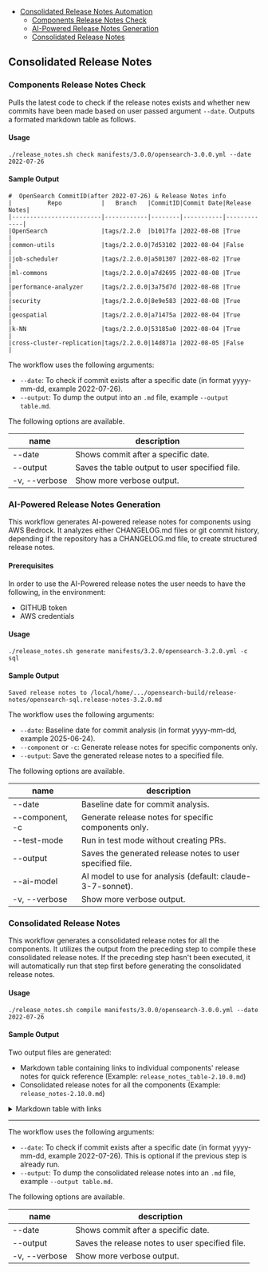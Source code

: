 - [Consolidated Release Notes Automation](#consolidated-release-notes-automation)
  - [Components Release Notes Check](#components-release-notes-check)
  - [AI-Powered Release Notes Generation](#ai-powered-release-notes-generation)
  - [Consolidated Release Notes](#consolidated-release-notes)

## Consolidated Release Notes

### Components Release Notes Check 

Pulls the latest code to check if the release notes exists and whether new commits have been made based on user passed argument `--date`. Outputs a formated markdown table as follows.

#### Usage
```
./release_notes.sh check manifests/3.0.0/opensearch-3.0.0.yml --date 2022-07-26
```

#### Sample Output
```
#  OpenSearch CommitID(after 2022-07-26) & Release Notes info
|          Repo           |   Branch   |CommitID|Commit Date|Release Notes|
|-------------------------|------------|--------|-----------|-------------|
|OpenSearch               |tags/2.2.0  |b1017fa |2022-08-08 |True         |
|common-utils             |tags/2.2.0.0|7d53102 |2022-08-04 |False        |
|job-scheduler            |tags/2.2.0.0|a501307 |2022-08-02 |True         |
|ml-commons               |tags/2.2.0.0|a7d2695 |2022-08-08 |True         |
|performance-analyzer     |tags/2.2.0.0|3a75d7d |2022-08-08 |True         |
|security                 |tags/2.2.0.0|8e9e583 |2022-08-08 |True         |
|geospatial               |tags/2.2.0.0|a71475a |2022-08-04 |True         |
|k-NN                     |tags/2.2.0.0|53185a0 |2022-08-04 |True         |
|cross-cluster-replication|tags/2.2.0.0|14d871a |2022-08-05 |False        |
```

The workflow uses the following arguments:
* `--date`: To check if commit exists after a specific date (in format yyyy-mm-dd, example 2022-07-26).
* `--output`: To dump the output into an `.md` file, example `--output table.md`.


The following options are available.

| name               | description                                                             |
|--------------------|-------------------------------------------------------------------------|
| --date             | Shows commit after a specific date.                                     |
| --output           | Saves the table output to user specified file.  		       	       |
| -v, --verbose      | Show more verbose output.                                               |

### AI-Powered Release Notes Generation

This workflow generates AI-powered release notes for components using AWS Bedrock. It analyzes either CHANGELOG.md files or git commit history, depending if the repository has a CHANGELOG.md file, to create structured release notes.

#### Prerequisites
In order to use the AI-Powered release notes the user needs to have the following, in the environment:
  - GITHUB token
  - AWS credentials

#### Usage
```
./release_notes.sh generate manifests/3.2.0/opensearch-3.2.0.yml -c sql
```

#### Sample Output
```
Saved release notes to /local/home/.../opensearch-build/release-notes/opensearch-sql.release-notes-3.2.0.md
```

The workflow uses the following arguments:
* `--date`: Baseline date for commit analysis (in format yyyy-mm-dd, example 2025-06-24).
* `--component` or `-c`: Generate release notes for specific components only.
* `--output`: Save the generated release notes to a specified file.

The following options are available.

| name               | description                                                             |
|--------------------|-------------------------------------------------------------------------|
| --date             | Baseline date for commit analysis.                                      |
| --component, -c    | Generate release notes for specific components only.                    |
| --test-mode        | Run in test mode without creating PRs.                                  |
| --output           | Saves the generated release notes to user specified file.               |
| --ai-model         | AI model to use for analysis (default: claude-3-7-sonnet).              |
| -v, --verbose      | Show more verbose output.                                               |

### Consolidated Release Notes

This workflow generates a consolidated release notes for all the components. 
It utilizes the output from the preceding step to compile these consolidated release notes. If the preceding step hasn't been executed, it will automatically run that step first before generating the consolidated release notes. 

#### Usage
```
./release_notes.sh compile manifests/3.0.0/opensearch-3.0.0.yml --date 2022-07-26
```

#### Sample Output
Two output files are generated:
- Markdown table containing links to individual components' release notes for quick reference (Example: `release_notes_table-2.10.0.md`)
- Consolidated release notes for all the components (Example: `release_notes-2.10.0.md`)

<details> 
<summary>Markdown table with links</summary>

#  OpenSearch CommitID(after 2022-07-26) & Release Notes info
|          Repo           |    Branch     |CommitID|Commit Date|Release Notes Exists|                                                                                URL                                                                                 |
|-------------------------|---------------|--------|-----------|--------------------|--------------------------------------------------------------------------------------------------------------------------------------------------------------------|
|alerting                 |[tags/2.10.0.0]|dc1b9bf |2023-09-18 |True                |https://raw.githubusercontent.com/opensearch-project/alerting/2.10.0.0/release-notes/opensearch-alerting.release-notes-2.10.0.0.md                                  |
|anomaly-detection        |[tags/2.10.0.0]|bc4d8b1 |2023-09-08 |True                |https://raw.githubusercontent.com/opensearch-project/anomaly-detection/2.10.0.0/release-notes/opensearch-anomaly-detection.release-notes-2.10.0.0.md                |
|asynchronous-search      |[tags/2.10.0.0]|a312d9a |2023-09-07 |True                |https://raw.githubusercontent.com/opensearch-project/asynchronous-search/2.10.0.0/release-notes/opensearch-asynchronous-search.release-notes-2.10.0.0.md            |
|common-utils             |[tags/2.10.0.0]|0352c2f |2023-09-08 |True                |https://raw.githubusercontent.com/opensearch-project/common-utils/2.10.0.0/release-notes/opensearch-common-utils.release-notes-2.10.0.0.md                          |
|cross-cluster-replication|[tags/2.10.0.0]|dee2f60 |2023-09-08 |True                |https://raw.githubusercontent.com/opensearch-project/cross-cluster-replication/2.10.0.0/release-notes/opensearch-cross-cluster-replication.release-notes-2.10.0.0.md|
|custom-codecs            |[tags/2.10.0.0]|3437b43 |2023-09-15 |True                |https://raw.githubusercontent.com/opensearch-project/custom-codecs/2.10.0.0/release-notes/opensearch-custom-codecs.release-notes-2.10.0.0.md                        |
|geospatial               |[tags/2.10.0.0]|a3da222 |2023-09-12 |True                |https://raw.githubusercontent.com/opensearch-project/geospatial/2.10.0.0/release-notes/opensearch-geospatial.release-notes-2.10.0.0.md                              |
|index-management         |[tags/2.10.0.0]|062badd |2023-09-07 |True                |https://raw.githubusercontent.com/opensearch-project/index-management/2.10.0.0/release-notes/opensearch-index-management.release-notes-2.10.0.0.md                  |
|job-scheduler            |[tags/2.10.0.0]|e9d3637 |2023-09-12 |True                |https://raw.githubusercontent.com/opensearch-project/job-scheduler/2.10.0.0/release-notes/opensearch.job-scheduler.release-notes-2.10.0.0.md                        |
|k-NN                     |[tags/2.10.0.0]|e437016 |2023-09-07 |True                |https://raw.githubusercontent.com/opensearch-project/k-NN/2.10.0.0/release-notes/opensearch-knn.release-notes-2.10.0.0.md                                           |
|ml-commons               |[tags/2.10.0.0]|521214b |2023-09-13 |True                |https://raw.githubusercontent.com/opensearch-project/ml-commons/2.10.0.0/release-notes/opensearch-ml-common.release-notes-2.10.0.0.md                               |
|neural-search            |[tags/2.10.0.0]|9476d43 |2023-09-07 |True                |https://raw.githubusercontent.com/opensearch-project/neural-search/2.10.0.0/release-notes/opensearch-neural-search.release-notes-2.10.0.0.md                        |
|notifications            |[tags/2.10.0.0]|0a9dfb0 |2023-09-07 |True                |https://raw.githubusercontent.com/opensearch-project/notifications/2.10.0.0/release-notes/opensearch-notifications.release-notes-2.10.0.0.md                        |
|opensearch-observability |[tags/2.10.0.0]|d2c087c |2023-09-13 |True                |https://raw.githubusercontent.com/opensearch-project/observability/2.10.0.0/release-notes/opensearch-observability.release-notes-2.10.0.0.md                        |
|opensearch-reports       |[tags/2.10.0.0]|3095e3c |2023-09-13 |True                |https://raw.githubusercontent.com/opensearch-project/reporting/2.10.0.0/release-notes/opensearch-reporting.release-notes-2.10.0.0.md                                |
|performance-analyzer     |[tags/2.10.0.0]|3ee56fc |2023-09-07 |True                |https://raw.githubusercontent.com/opensearch-project/performance-analyzer/2.10.0.0/release-notes/opensearch-performance-analyzer.release-notes-2.10.0.0.md          |
|security                 |[tags/2.10.0.0]|6daa697 |2023-09-12 |True                |https://raw.githubusercontent.com/opensearch-project/security/2.10.0.0/release-notes/opensearch-security.release-notes-2.10.0.0.md                                  |
|security-analytics       |[tags/2.10.0.0]|e005b5a |2023-09-19 |True                |https://raw.githubusercontent.com/opensearch-project/security-analytics/2.10.0.0/release-notes/opensearch-security-analytics.release-notes-2.10.0.0.md              |
|sql                      |[tags/2.10.0.0]|ef18b38 |2023-09-07 |True                |https://raw.githubusercontent.com/opensearch-project/sql/2.10.0.0/release-notes/opensearch-sql.release-notes-2.10.0.0.md                                            |

</details>

---

The workflow uses the following arguments:
* `--date`: To check if commit exists after a specific date (in format yyyy-mm-dd, example 2022-07-26). This is optional if the previous step is already run.
* `--output`: To dump the consolidated release notes into an `.md` file, example `--output table.md`.


The following options are available.

| name               | description                                                             |
|--------------------|-------------------------------------------------------------------------|
| --date             | Shows commit after a specific date.                                     |
| --output           | Saves the release notes to user specified file.  		       	       |
| -v, --verbose      | Show more verbose output.                                               |
